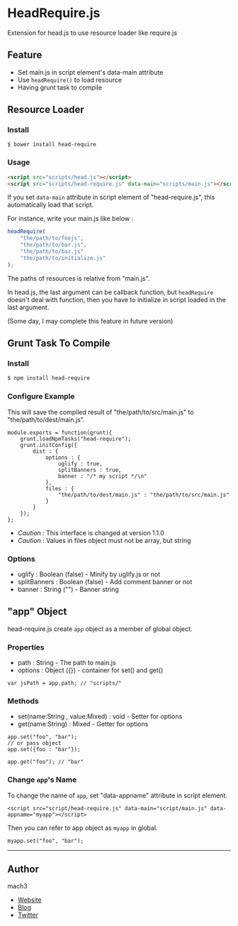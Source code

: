 
# HeadRequire.js

Extension for head.js to use resource loader like require.js

## Feature

- Set main.js in script element's data-main attribute
- Use `headRequire()` to load resource
- Having grunt task to compile


## Resource Loader

### Install

```
$ bower install head-require
```


### Usage

```html
<script src="scripts/head.js"></script>
<script src="scripts/head-require.js" data-main="scripts/main.js"></script>
```

If you set `data-main` attribute in script element of "head-require.js",
this automatically load that script.

For instance, write your main.js like below :

```javascript
headRequire(
	"the/path/to/foojs",
	"the/path/to/bar.js",
	"the/path/to/baz.js"
	"the/path/to/initialize.js"
);
```

The paths of resources is relative from "main.js".

In head.js, the last argument can be callback function, 
but `headRequire` doesn't deal with function,
then you have to initialize in script loaded in the last argument.

(Some day, I may complete this feature in future version)


## Grunt Task To Compile

### Install

```bash
$ npm install head-require
```

### Configure Example

This will save the compiled result of "the/path/to/src/main.js" to "the/path/to/dest/main.js".

```
module.exports = function(grunt){
	grunt.loadNpmTasks("head-require");
	grunt.initConfig({
		dist : {
			options : {
				uglify : true,
				splitBanners : true,
				banner : "/* my script */\n"
			},
			files : {
				"the/path/to/dest/main.js" : "the/path/to/src/main.js"
			}
		}
	});
};
```

- *Caution* : This interface is changed at version 1.1.0
- *Caution* : Values in files object must not be array, but string

### Options

- uglify : Boolean (false) - Minify by uglify.js or not
- splitBanners : Boolean (false) - Add comment banner or not
- banner : String ("") - Banner string


## "app" Object

head-require.js create `app` object as a member of global object.

### Properties

- path : String - The path to main.js
- options : Object ({}) - container for set() and get()

```
var jsPath = app.path; // "scripts/"
```

### Methods

- set(name:String , value:Mixed) : void - Setter for options
- get(name:String) : Mixed - Getter for options

```
app.set("foo", "bar");
// or pass object
app.set({foo : "bar"});

app.get("foo"); // "bar"
```

### Change `app`'s Name

To change the name of `app`, set "data-appname" attribute in script element.

```
<script src="script/head-require.js" data-main="script/main.js" data-appname="myapp"></script>
```

Then you can refer to app object as `myapp` in global.

```
myapp.set("foo", "bar");
```

-----

## Author

mach3

- [Website](http://www.mach3.jp)
- [Blog](http://blog.mach3.jp)
- [Twitter](http://twitter.com/mach3ss)
